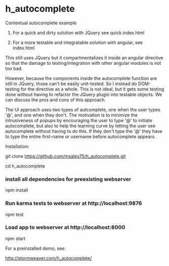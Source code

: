# h_autocomplete
Contextual autocomplete example

1. For a quick and dirty solution with JQuery see quick.index.html

2. For a more testable and integratable solution with angular, see index.html

This still uses JQuery but it compartmentalizes it inside an angular
directive so that the damage to testing/integration with other angular modules
is not too bad.

However, because the components inside the autocomplete function are still in 
JQuery, those can't be easily unit-tested. So I instead do DOM-testing for the 
directive as a whole.  This is not ideal, but it gets some testing done without 
having to refactor the JQuery plugin into testable objects.  We can discuss
the pros and cons of this approach.

The UI approach uses two types of autcomplete, one when the user types '@',
and one when they don't.  The motivation is to minimize the intrusiveness of
popups by encouraging the user to type '@' to initiate autocomplete, but
also to help the learning curve by letting the user see autocomplete without 
having to do this.  If they don't type the '@' they have to type the entire 
first-name or username before autocomplete appears.  

Installation:

git clone https://github.com/msales75/h_autocomplete.git

cd h_autocomplete

### install all dependencies for preexisting webserver
npm install

### Run karma tests to webserver at http://localhost:9876
npm test

### Load app to webserver at http://localhost:8000
npm start


For a preinstalled demo, see:

http://stormweaver.com/h_autocomplete/

